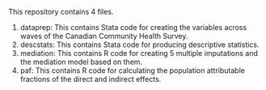 This repository contains 4 files.

1. dataprep: This contains Stata code for creating the variables across waves of the Canadian Community Health Survey.
2. descstats: This contains Stata code for producing descriptive statistics.
3. mediation: This contains R code for creating 5 multiple imputations and the mediation model based on them.
4. paf: This contains R code for calculating the population attributable fractions of the direct and indirect effects.
